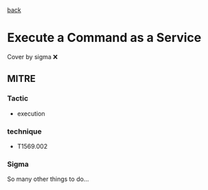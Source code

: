 [back](../index.md)
# Execute a Command as a Service
Cover by sigma :x: 

## MITRE
### Tactic
  - execution

### technique
  - T1569.002

### Sigma

 So many other things to do...